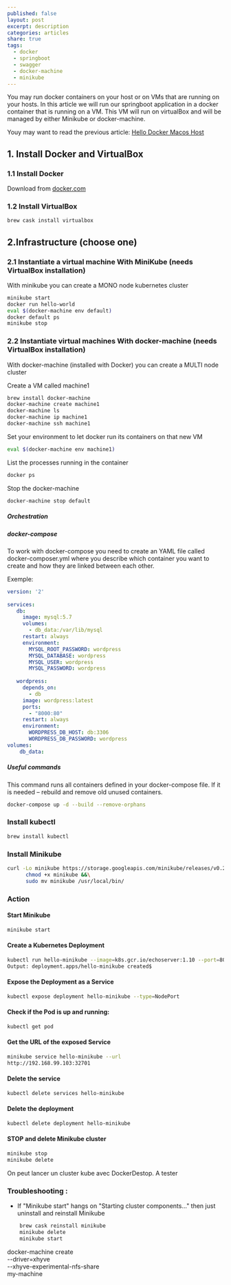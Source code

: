 ```yaml
---
published: false
layout: post
excerpt: description
categories: articles
share: true
tags:
  - docker
  - springboot
  - swagger
  - docker-machine
  - minikube
---
```

You may run docker containers on your host or on VMs that are running on your hosts. In this article we will run our springboot application in a docker container that is running on a VM. This VM will run on virtualBox and will be managed by either Minikube or docker-machine.

Youy may want to read the previous article: [Hello Docker Macos Host](http://www.jadejaber.com/articles/hello-docker-macos-host/)

## 1. Install Docker and VirtualBox

### 1.1 Install Docker
Download from [docker.com](https://hub.docker.com/editions/community/docker-ce-desktop-mac)

### 1.2 Install VirtualBox
```bash
brew cask install virtualbox
```

## 2.Infrastructure (choose one)

### 2.1 Instantiate a virtual machine With MiniKube (needs VirtualBox installation)

With minikube you can create a MONO node kubernetes cluster

```bash
minikube start
docker run hello-world
eval $(docker-machine env default)
docker default ps
minikube stop
```

### 2.2 Instantiate virtual machines With docker-machine (needs VirtualBox installation)

With docker-machine (installed with Docker) you can create a MULTI node cluster

Create a VM called machine1

```bash
brew install docker-machine
docker-machine create machine1
docker-machine ls
docker-machine ip machine1
docker-machine ssh machine1
```

Set your environment to let docker run its containers on that new VM

```bash
eval $(docker-machine env machine1)
```



List the processes running in the container

```bash
docker ps
``` 

Stop the docker-machine

```bash
docker-machine stop default
```



##### Orchestration

##### docker-compose
To work with docker-compose you need to create an YAML file called docker-composer.yml where you describe which 
container you want to create and how they are linked between each other.

Exemple:
```yml
version: '2'
 
services:
   db:
     image: mysql:5.7
     volumes:
       - db_data:/var/lib/mysql
     restart: always
     environment:
       MYSQL_ROOT_PASSWORD: wordpress
       MYSQL_DATABASE: wordpress
       MYSQL_USER: wordpress
       MYSQL_PASSWORD: wordpress
 
   wordpress:
     depends_on:
       - db
     image: wordpress:latest
     ports:
       - "8000:80"
     restart: always
     environment:
       WORDPRESS_DB_HOST: db:3306
       WORDPRESS_DB_PASSWORD: wordpress
volumes:
    db_data:
```

##### Useful commands
This command runs all containers defined in your docker-compose file. If it is needed – rebuild and remove old unused containers.
```bash
docker-compose up -d --build --remove-orphans
```
















### Install kubectl
```bash
brew install kubectl
```

### Install Minikube
```bash
curl -Lo minikube https://storage.googleapis.com/minikube/releases/v0.27.0/minikube-darwin-amd64 &&\
      chmod +x minikube &&\
      sudo mv minikube /usr/local/bin/
```

### Action

#### Start Minikube
```bash
minikube start
```

#### Create a Kubernetes Deployment
```bash
kubectl run hello-minikube --image=k8s.gcr.io/echoserver:1.10 --port=8080
Output: deployment.apps/hello-minikube created$
```

#### Expose the Deployment as a Service
```bash
kubectl expose deployment hello-minikube --type=NodePort
```

#### Check if the Pod is up and running:
```bash
kubectl get pod
```

#### Get the URL of the exposed Service 
```bash
minikube service hello-minikube --url
http://192.168.99.103:32701
```

#### Delete the service
```bash
kubectl delete services hello-minikube
```

#### Delete the deployment
```bash
kubectl delete deployment hello-minikube
```

#### STOP and delete Minikube cluster
```bash
minikube stop
minikube delete
```




On peut lancer un cluster kube avec DockerDestop. A tester


### Troubleshooting : 

- If "Minikube start" hangs on "Starting cluster components..." then just uninstall and reinstall Minikube
```bash
    brew cask reinstall minikube
    minikube delete
    minikube start
````


docker-machine create \
    --driver=xhyve \
    --xhyve-experimental-nfs-share \
    my-machine
